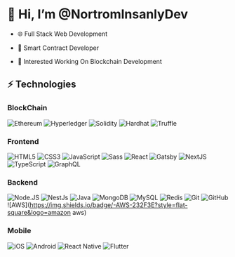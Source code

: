 # 👋 Hi, I’m @NortromInsanlyDev

- 🌐 Full Stack Web Development

- 🔗 Smart Contract Developer

- 🙂 Interested Working On Blockchain Development


## ⚡ Technologies

### BlockChain
![Ethereum](https://ethereum.org/static/a110735dade3f354a46fc2446cd52476/db4de/eth-home-icon.webp)
![Hyperledger](https://img.shields.io/badge/-Hyperledger-2F3134?style=flat-square&logo=solidity&logoColor=white)
![Solidity](https://img.shields.io/badge/-Solidity-363636?style=flat-square&logo=solidity&logoColor=white)
![Hardhat](https://hardhat.org/favicon-32x32.png)
![Truffle](https://trufflesuite.com/assets/favicon-32x32.png)


### Frontend
![HTML5](https://img.shields.io/badge/-HTML5-E34F26?style=flat-square&logo=html5&logoColor=white)
![CSS3](https://img.shields.io/badge/-CSS3-1572B6?style=flat-square&logo=css3)
![JavaScript](https://img.shields.io/badge/-JavaScript-F7DF1E?style=flat-square&logo=javascript&logoColor=black)
![Sass](https://img.shields.io/badge/-Sass-CC6699?style=flat-square&logo=sass&logoColor=white)
![React](https://img.shields.io/badge/-React-61DAFB?style=flat-square&logo=react&logoColor=white)
![Gatsby](https://img.shields.io/badge/-Gatsby-663399?style=flat-square&logo=gatsby)
![NextJS](https://img.shields.io/badge/-Next.JS-000000?style=flat-square&logo=next-dot-js)
![TypeScript](https://img.shields.io/badge/-TypeScript-3178C6?style=flat-square&logo=typescript&logoColor=white)
![GraphQL](https://img.shields.io/badge/-GraphQL-E10098?style=flat-square&logo=graphql&logoColor=white)

### Backend
![Node.JS](https://img.shields.io/badge/-Node.js-339933?style=flat-square&logo=Node.js&logoColor=white)
![NestJs](https://img.shields.io/badge/-NestJS-E0234E?style=flat-square&logo=NestJS)
![Java](https://img.shields.io/badge/-Java-007396?style=flat-square&logo=Java)
![MongoDB](https://img.shields.io/badge/-MongoDB-47A248?style=flat-square&logo=mongodb&logoColor=white)
![MySQL](https://img.shields.io/badge/-MySQL-4479A1?style=flat-square&logo=mysql&logoColor=white)
![Redis](https://img.shields.io/badge/-Redis-DC382D?style=flat-square&logo=Redis&logoColor=white)
![Git](https://img.shields.io/badge/-Git-F05032?style=flat-square&logo=git&logoColor=white)
![GitHub](https://img.shields.io/badge/-GitHub-181717?style=flat-square&logo=github)
![AWS](https://img.shields.io/badge/-AWS-232F3E?style=flat-square&logo=amazon aws)

### Mobile
![iOS](https://img.shields.io/badge/-iOS-181717?style=flat-square&logo=apple)
![Android](https://img.shields.io/badge/-Android-3DDC84?style=flat-square&logo=android&logoColor=white)
![React Native](https://img.shields.io/badge/-ReactNative-61DAFB?style=flat-square&logo=react&logoColor=white)
![Flutter](https://img.shields.io/badge/-Flutter-02569B?style=flat-square&logo=react&logoColor=white)
